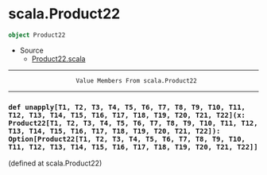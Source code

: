 
#                               scala.Product22                               #

```scala
object Product22
```

* Source
  * [Product22.scala](https://github.com/scala/scala/tree/6d09a1ba5f/src/library/scala/Product22.scala#L1)


--------------------------------------------------------------------------------
                       Value Members From scala.Product22
--------------------------------------------------------------------------------


### `def unapply[T1, T2, T3, T4, T5, T6, T7, T8, T9, T10, T11, T12, T13, T14, T15, T16, T17, T18, T19, T20, T21, T22](x: Product22[T1, T2, T3, T4, T5, T6, T7, T8, T9, T10, T11, T12, T13, T14, T15, T16, T17, T18, T19, T20, T21, T22]): Option[Product22[T1, T2, T3, T4, T5, T6, T7, T8, T9, T10, T11, T12, T13, T14, T15, T16, T17, T18, T19, T20, T21, T22]]` ###
(defined at scala.Product22)
